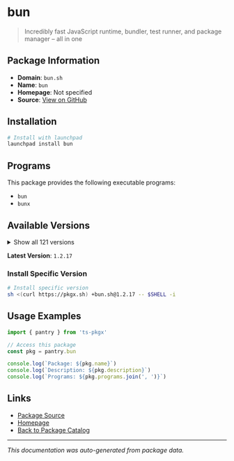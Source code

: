 # bun

> Incredibly fast JavaScript runtime, bundler, test runner, and package manager – all in one

## Package Information

- **Domain**: `bun.sh`
- **Name**: `bun`
- **Homepage**: Not specified
- **Source**: [View on GitHub](https://github.com/pkgxdev/pantry/tree/main/projects/bun.sh/package.yml)

## Installation

```bash
# Install with launchpad
launchpad install bun
```

## Programs

This package provides the following executable programs:

- `bun`
- `bunx`

## Available Versions

<details>
<summary>Show all 121 versions</summary>

- `1.2.17`, `1.2.16`, `1.2.15`, `1.2.14`, `1.2.13`
- `1.2.12`, `1.2.11`, `1.2.10`, `1.2.9`, `1.2.8`
- `1.2.7`, `1.2.6`, `1.2.5`, `1.2.4`, `1.2.3`
- `1.2.2`, `1.2.1`, `1.2.0`, `1.1.45`, `1.1.44`
- `1.1.43`, `1.1.42`, `1.1.41`, `1.1.40`, `1.1.39`
- `1.1.38`, `1.1.37`, `1.1.36`, `1.1.35`, `1.1.34`
- `1.1.33`, `1.1.32`, `1.1.31`, `1.1.30`, `1.1.29`
- `1.1.28`, `1.1.27`, `1.1.26`, `1.1.25`, `1.1.24`
- `1.1.23`, `1.1.22`, `1.1.21`, `1.1.20`, `1.1.19`
- `1.1.18`, `1.1.17`, `1.1.16`, `1.1.15`, `1.1.14`
- `1.1.13`, `1.1.12`, `1.1.11`, `1.1.10`, `1.1.9`
- `1.1.8`, `1.1.7`, `1.1.6`, `1.1.5`, `1.1.4`
- `1.1.3`, `1.1.2`, `1.1.1`, `1.1.0`, `1.0.36`
- `1.0.35`, `1.0.34`, `1.0.33`, `1.0.32`, `1.0.31`
- `1.0.30`, `1.0.29`, `1.0.28`, `1.0.27`, `1.0.26`
- `1.0.25`, `1.0.24`, `1.0.23`, `1.0.22`, `1.0.21`
- `1.0.20`, `1.0.19`, `1.0.18`, `1.0.17`, `1.0.16`
- `1.0.14`, `1.0.13`, `1.0.12`, `1.0.11`, `1.0.10`
- `1.0.9`, `1.0.8`, `1.0.7`, `1.0.6`, `1.0.5`
- `1.0.4`, `1.0.3`, `1.0.2`, `1.0.1`, `1.0.0`
- `0.8.1`, `0.8.0`, `0.7.2`, `0.7.1`, `0.7.0`
- `0.6.14`, `0.6.13`, `0.6.12`, `0.6.11`, `0.6.10`
- `0.6.8`, `0.6.7`, `0.6.6`, `0.6.5`, `0.6.4`
- `0.6.3`, `0.6.2`, `0.6.1`, `0.6.0`, `0.5.9`
- `0.5.6`

</details>

**Latest Version**: `1.2.17`

### Install Specific Version

```bash
# Install specific version
sh <(curl https://pkgx.sh) +bun.sh@1.2.17 -- $SHELL -i
```

## Usage Examples

```typescript
import { pantry } from 'ts-pkgx'

// Access this package
const pkg = pantry.bun

console.log(`Package: ${pkg.name}`)
console.log(`Description: ${pkg.description}`)
console.log(`Programs: ${pkg.programs.join(', ')}`)
```

## Links

- [Package Source](https://github.com/pkgxdev/pantry/tree/main/projects/bun.sh/package.yml)
- [Homepage](#)
- [Back to Package Catalog](../package-catalog.md)

---

*This documentation was auto-generated from package data.*
